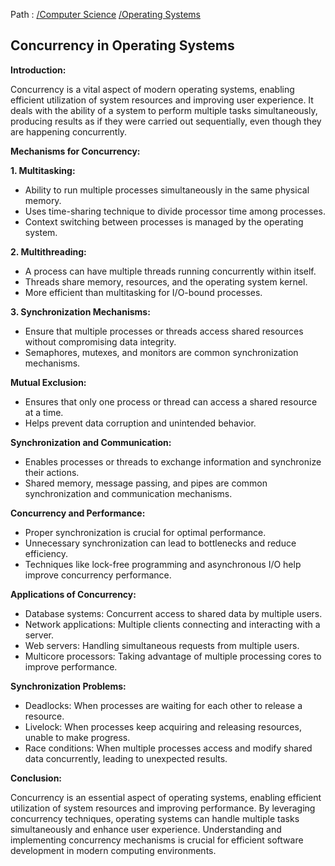 Path : [/Computer Science](<..\..\index.md>) [/Operating Systems](<..\index.md>)
## Concurrency in Operating Systems

**Introduction:**

Concurrency is a vital aspect of modern operating systems, enabling efficient utilization of system resources and improving user experience. It deals with the ability of a system to perform multiple tasks simultaneously, producing results as if they were carried out sequentially, even though they are happening concurrently.


**Mechanisms for Concurrency:**

**1. Multitasking:**

- Ability to run multiple processes simultaneously in the same physical memory.
- Uses time-sharing technique to divide processor time among processes.
- Context switching between processes is managed by the operating system.


**2. Multithreading:**

- A process can have multiple threads running concurrently within itself.
- Threads share memory, resources, and the operating system kernel.
- More efficient than multitasking for I/O-bound processes.


**3. Synchronization Mechanisms:**

- Ensure that multiple processes or threads access shared resources without compromising data integrity.
- Semaphores, mutexes, and monitors are common synchronization mechanisms.


**Mutual Exclusion:**

- Ensures that only one process or thread can access a shared resource at a time.
- Helps prevent data corruption and unintended behavior.


**Synchronization and Communication:**

- Enables processes or threads to exchange information and synchronize their actions.
- Shared memory, message passing, and pipes are common synchronization and communication mechanisms.


**Concurrency and Performance:**

- Proper synchronization is crucial for optimal performance.
- Unnecessary synchronization can lead to bottlenecks and reduce efficiency.
- Techniques like lock-free programming and asynchronous I/O help improve concurrency performance.


**Applications of Concurrency:**

- Database systems: Concurrent access to shared data by multiple users.
- Network applications: Multiple clients connecting and interacting with a server.
- Web servers: Handling simultaneous requests from multiple users.
- Multicore processors: Taking advantage of multiple processing cores to improve performance.


**Synchronization Problems:**

- Deadlocks: When processes are waiting for each other to release a resource.
- Livelock: When processes keep acquiring and releasing resources, unable to make progress.
- Race conditions: When multiple processes access and modify shared data concurrently, leading to unexpected results.


**Conclusion:**

Concurrency is an essential aspect of operating systems, enabling efficient utilization of system resources and improving performance. By leveraging concurrency techniques, operating systems can handle multiple tasks simultaneously and enhance user experience. Understanding and implementing concurrency mechanisms is crucial for efficient software development in modern computing environments.
